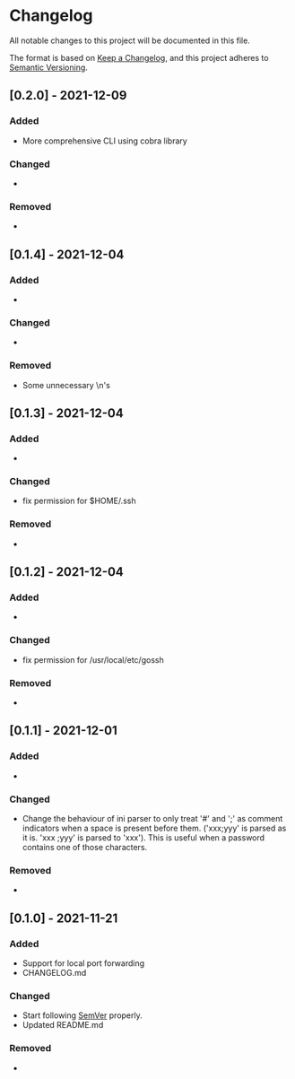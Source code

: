 # Changelog
All notable changes to this project will be documented in this file.

The format is based on [Keep a Changelog](https://keepachangelog.com/en/1.0.0/),
and this project adheres to [Semantic Versioning](https://semver.org/spec/v2.0.0.html).

## [0.2.0] - 2021-12-09
### Added
- More comprehensive CLI using cobra library
### Changed
-
### Removed
- 
## [0.1.4] - 2021-12-04
### Added
- 
### Changed
-
### Removed
- Some unnecessary \n's
## [0.1.3] - 2021-12-04
### Added
- 
### Changed
- fix permission for $HOME/.ssh
### Removed
-
## [0.1.2] - 2021-12-04
### Added
- 
### Changed
- fix permission for /usr/local/etc/gossh
### Removed
-
## [0.1.1] - 2021-12-01
### Added
- 
### Changed
- Change the behaviour of ini parser to only treat '#' and ';' as comment indicators when a space is present before them. ('xxx;yyy' is parsed as it is. 'xxx ;yyy' is parsed to 'xxx'). This is useful when a password contains one of those characters.
### Removed
-

## [0.1.0] - 2021-11-21
### Added
- Support for local port forwarding
- CHANGELOG.md
### Changed
- Start following [SemVer](https://semver.org) properly.
- Updated README.md 
### Removed
-